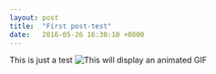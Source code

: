 ```yaml
---
layout: post
title:  "First post-test"
date:   2016-05-26 16:30:10 +0800
---
```

This is just a test
<img src="gifs_18.gif" alt="This will display an animated GIF" />
